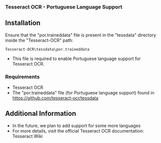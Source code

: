 ### Tesseract OCR - Portuguese Language Support
## Installation
Ensure that the "por.traineddata" file is present in the "tessdata" directory inside the "Tesseract-OCR" path:
```
Tesseract-OCR\tessdata\por.traineddata
```
- This file is required to enable Portuguese language support for Tesseract OCR.

### Requirements
- Tesseract OCR
- The "por.traineddata" file (for Portuguese language support) found in https://github.com/tesseract-ocr/tessdata
## Additional Information
- In the future, we plan to add support for some more languages
- For more details, visit the official Tesseract OCR documentation: Tesseract Wiki
